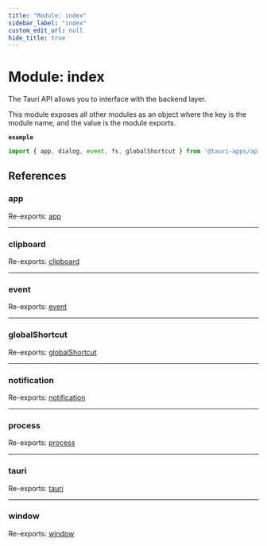 ```yaml
---
title: "Module: index"
sidebar_label: "index"
custom_edit_url: null
hide_title: true
---
```


# Module: index

The Tauri API allows you to interface with the backend layer.

This module exposes all other modules as an object where the key is the module name, and the value is the module exports.

**`example`**
```typescript
import { app, dialog, event, fs, globalShortcut } from '@tauri-apps/api'
```

## References

### app

Re-exports: [app](app.md)

___

### clipboard

Re-exports: [clipboard](clipboard.md)

___

### event

Re-exports: [event](event.md)

___

### globalShortcut

Re-exports: [globalShortcut](globalShortcut.md)

___

### notification

Re-exports: [notification](notification.md)

___

### process

Re-exports: [process](process.md)

___

### tauri

Re-exports: [tauri](tauri.md)

___

### window

Re-exports: [window](window.md)
